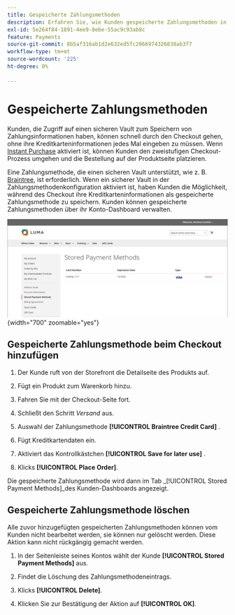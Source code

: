 ```yaml
---
title: Gespeicherte Zahlungsmethoden
description: Erfahren Sie, wie Kunden gespeicherte Zahlungsmethoden in Ihrer Commerce-Storefront verwenden können.
exl-id: 5e264f84-1891-4ee9-8ebe-55ac9c93ab8c
feature: Payments
source-git-commit: 8b5af316ab1d2e632ed5fc2066974326830ab3f7
workflow-type: tm+mt
source-wordcount: '225'
ht-degree: 0%

---
```


# Gespeicherte Zahlungsmethoden

Kunden, die Zugriff auf einen sicheren Vault zum Speichern von Zahlungsinformationen haben, können schnell durch den Checkout gehen, ohne ihre Kreditkarteninformationen jedes Mal eingeben zu müssen. Wenn [Instant Purchase](checkout-instant-purchase.md) aktiviert ist, können Kunden den zweistufigen Checkout-Prozess umgehen und die Bestellung auf der Produktseite platzieren.

Eine Zahlungsmethode, die einen sicheren Vault unterstützt, wie z. B. [Braintree](braintree.md), ist erforderlich. Wenn ein sicherer Vault in der Zahlungsmethodenkonfiguration aktiviert ist, haben Kunden die Möglichkeit, während des Checkout ihre Kreditkarteninformationen als gespeicherte Zahlungsmethode zu speichern. Kunden können gespeicherte Zahlungsmethoden über ihr Konto-Dashboard verwalten.

![Gespeicherte Zahlungsmethoden](./assets/customer-account-stored-payment-methods.png){width="700" zoomable="yes"}

## Gespeicherte Zahlungsmethode beim Checkout hinzufügen

1. Der Kunde ruft von der Storefront die Detailseite des Produkts auf.

1. Fügt ein Produkt zum Warenkorb hinzu.

1. Fahren Sie mit der Checkout-Seite fort.

1. Schließt den Schritt _Versand_ aus.

1. Auswahl der Zahlungsmethode **[!UICONTROL Braintree Credit Card]** .

1. Fügt Kreditkartendaten ein.

1. Aktiviert das Kontrollkästchen **[!UICONTROL Save for later use]** .

1. Klicks **[!UICONTROL Place Order]**.

Die gespeicherte Zahlungsmethode wird dann im Tab _[!UICONTROL Stored Payment Methods]_des Kunden-Dashboards angezeigt.

## Gespeicherte Zahlungsmethode löschen

Alle zuvor hinzugefügten gespeicherten Zahlungsmethoden können vom Kunden nicht bearbeitet werden, sie können nur gelöscht werden. Diese Aktion kann nicht rückgängig gemacht werden.

1. In der Seitenleiste seines Kontos wählt der Kunde **[!UICONTROL Stored Payment Methods]** aus.

1. Findet die Löschung des Zahlungsmethodeneintrags.

1. Klicks **[!UICONTROL Delete]**.

1. Klicken Sie zur Bestätigung der Aktion auf **[!UICONTROL OK]**.
